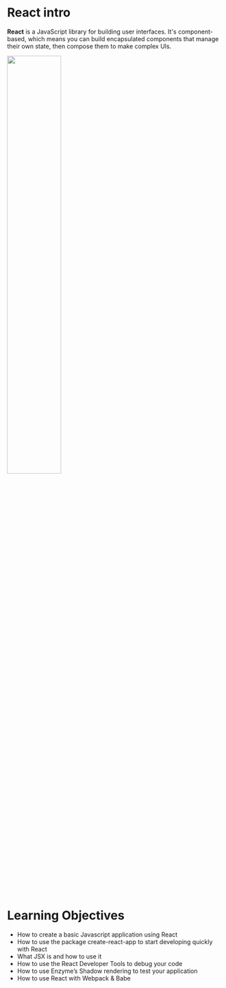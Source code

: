 # React intro

**React** is a JavaScript library for building user interfaces.
It's component-based, which means you can build encapsulated components that manage their own state, then compose them to make complex UIs.

<img width=50% src="https://s3.amazonaws.com/alx-intranet.hbtn.io/uploads/medias/2019/12/79df527164ac54981039.jpg?X-Amz-Algorithm=AWS4-HMAC-SHA256&X-Amz-Credential=AKIARDDGGGOUSBVO6H7D%2F20240701%2Fus-east-1%2Fs3%2Faws4_request&X-Amz-Date=20240701T203803Z&X-Amz-Expires=86400&X-Amz-SignedHeaders=host&X-Amz-Signature=4800c1837931b0e28561c4662944c652030249638f0b1747298ce38f309fdb0a">

# Learning Objectives

* How to create a basic Javascript application using React
* How to use the package create-react-app to start developing quickly with React
* What JSX is and how to use it
* How to use the React Developer Tools to debug your code
* How to use Enzyme’s Shadow rendering to test your application
* How to use React with Webpack & Babe